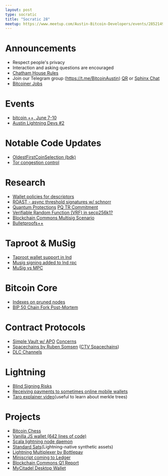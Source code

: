 ```yaml
---
layout: post
type: socratic
title: "Socratic 28"
meetup: https://www.meetup.com/Austin-Bitcoin-Developers/events/285214961/
---
```


# Announcements

- Respect people's privacy
- Interaction and asking questions are encouraged
- [Chatham House Rules](https://www.chathamhouse.org/about-us/chatham-house-rule)
- Join our Telegram group (https://t.me/BitcoinAustin) [QR](../assets/imgs/telegram-group.svg) or [Sphinx Chat](https://tribes.sphinx.chat/t/austintaexasbitcoiners)
- [Bitcoiner Jobs](https://bitcoinerjobs.co/)


# Events
- [bitcoin ++, June 7-10](https://base58btc.notion.site/btc-is-a-bitcoin-dev-conf-8880ed55bfe6419fb1bc6cafbe463787)
- [Austin Lightning Devs #2](https://www.meetup.com/austin-lightning-devs/events/285641053/)


# Notable Code Updates
- [OldestFirstCoinSelection (bdk)](https://github.com/bitcoindevkit/bdk/pull/557)
- [Tor congestion control](https://blog.torproject.org/congestion-contrl-047/)


# Research
- [Wallet policies for descriptors](https://lists.linuxfoundation.org/pipermail/bitcoin-dev/2022-May/020423.html)
- [ROAST - async threshold signatures w/ schnorr](https://twitter.com/real_or_random/status/1523964246945636352)
- [Quantum Protections](https://lists.linuxfoundation.org/pipermail/bitcoin-dev/2022-April/020209.html) [PQ TR Commitment](https://lists.linuxfoundation.org/pipermail/bitcoin-dev/2022-April/020214.html)
- [Verifiable Random Function (VRF) in secp256k1?](https://github.com/ElementsProject/secp256k1-zkp/issues/190)
- [Blockchain Commons Multisig Scenario](https://github.com/BlockchainCommons/SmartCustody/blob/master/Docs/Scenario-Multisig.md#appendices-further-information)
- [Bulletproofs++](https://eprint.iacr.org/2022/510)

# Taproot & MuSig
- [Taproot wallet support in lnd](https://github.com/lightningnetwork/lnd/pull/6263)
- [Musig signing added to lnd rpc](https://github.com/lightningnetwork/lnd/pull/6361)
- [MuSig vs MPC](https://twitter.com/real_or_random/status/1527216333821198336?t=XF9SLYtX-IueZklqlFp4AQ&s=19)

# Bitcoin Core
- [Indexes on pruned nodes](https://bitcoincore.reviews/21726)
- [BIP 50 Chain Fork Post-Mortem](https://github.com/bitcoin/bips/blob/master/bip-0050.mediawiki)


# Contract Protocols
- [Simple Vault w/ APO](https://github.com/darosior/simple-anyprevout-vault) [Concerns](https://lists.linuxfoundation.org/pipermail/bitcoin-dev/2022-May/020430.html)
- [Spacechains by Ruben Somsen](https://twitter.com/SomsenRuben/status/1519009818425671684?s=20&t=lyPz7ZUV9PBeoaLmFfYEPg) ([CTV Spacechains](https://github.com/fiatjaf/simple-ctv-spacechain))
- [DLC Channels](https://github.com/discreetlogcontracts/dlcspecs/pull/196)


# Lightning
- [Blind Signing Risks](https://lists.linuxfoundation.org/pipermail/lightning-dev/2022-May/003579.html)
- [Receiving payments to sometimes online mobile wallets](https://twitter.com/moneyball/status/1521852911046725632)
- [Taro explainer video](https://www.youtube.com/watch?v=-yiTtO_p3Cw)(useful to learn about merkle trees)


# Projects
- [Bitcoin Chess](https://github.com/supertestnet/bitcoin-chess)
- [Vanilla JS wallet (642 lines of code)](https://github.com/supertestnet/vanilla-js-browser-wallet)
- [Scala lightning node daemon](https://github.com/fiatjaf/cliche)
- [Standard Sats](https://standardsats.github.io/)(Lightning-native synthetic assets)
- [Lightning Multiplexer by Bottlepay](https://twitter.com/bottlepay/status/1519745064267825152?t=QFkhlznGxHiNbpNO0QW2ag&s=19)
- [Miniscript coming to Ledger](https://blog.ledger.com/miniscript-is-coming/)
- [Blockchain Commons Q1 Report](https://www.blockchaincommons.com/quarterlies/Q1-2022/)
- [MyCitadel Desktop Wallet](https://twitter.com/mycitadel_io/status/1521519751624810502)
